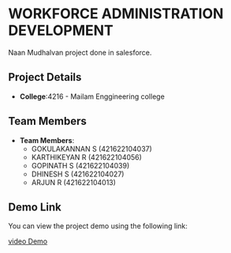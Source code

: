 # WORKFORCE ADMINISTRATION DEVELOPMENT 
Naan Mudhalvan project done in salesforce.

## Project Details

- **College**:4216 - Mailam Enggineering college

## Team Members

- **Team Members**:
  - GOKULAKANNAN  S    (421622104037)
  - KARTHIKEYAN R      (421622104056)
  - GOPINATH S         (421622104039)
  - DHINESH S          (421622104027)
  - ARJUN R            (421622104013)

 
## Demo Link

You can view the project demo using the following link:

[video Demo](https://drive.google.com/file/d/19QeupXVFSGj-fuw9hrrxnjU5dHIRddHb/view?usp=drivesdk)
